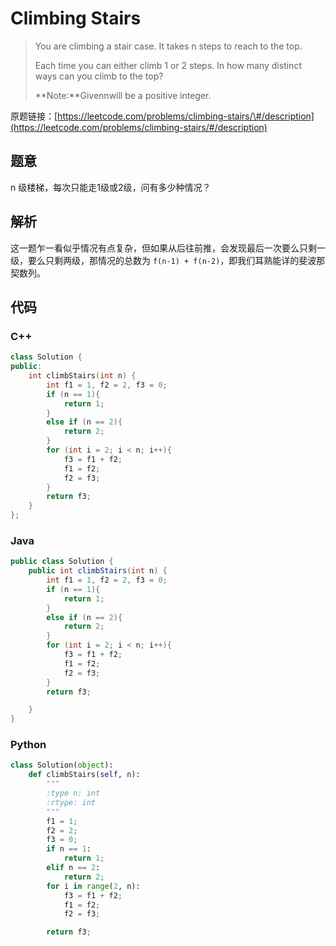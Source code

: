 # Climbing Stairs

> You are climbing a stair case. It takes n steps to reach to the top.
>
> Each time you can either climb 1 or 2 steps. In how many distinct ways can you climb to the top?
>
> **Note:**Givennwill be a positive integer.

原题链接：[https://leetcode.com/problems/climbing-stairs/\#/description](https://leetcode.com/problems/climbing-stairs/#/description)

## 题意

n 级楼梯，每次只能走1级或2级，问有多少种情况？

## 解析

这一题乍一看似乎情况有点复杂，但如果从后往前推，会发现最后一次要么只剩一级，要么只剩两级，那情况的总数为 `f(n-1) + f(n-2)`，即我们耳熟能详的斐波那契数列。

## 代码

### C++

```cpp
class Solution {
public:
    int climbStairs(int n) {
        int f1 = 1, f2 = 2, f3 = 0;
        if (n == 1){
            return 1;
        }
        else if (n == 2){
            return 2;
        }
        for (int i = 2; i < n; i++){
            f3 = f1 + f2;
            f1 = f2;
            f2 = f3;
        }
        return f3;
    }
};
```

### Java

```java
public class Solution {
    public int climbStairs(int n) {
        int f1 = 1, f2 = 2, f3 = 0;
        if (n == 1){
            return 1;
        }
        else if (n == 2){
            return 2;
        }
        for (int i = 2; i < n; i++){
            f3 = f1 + f2;
            f1 = f2;
            f2 = f3;
        }
        return f3;

    }
}
```

### Python

```py
class Solution(object):
    def climbStairs(self, n):
        """
        :type n: int
        :rtype: int
        """
        f1 = 1;
        f2 = 2;
        f3 = 0;
        if n == 1:
            return 1;
        elif n == 2:
            return 2;
        for i in range(2, n):
            f3 = f1 + f2;
            f1 = f2;
            f2 = f3;

        return f3;
```



